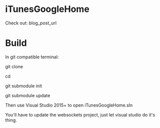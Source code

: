 # iTunesGoogleHome
Check out: blog_post_url

# Build

In git compatible terminal:

git clone <repo link>

cd <repo path>

git submodule init

git submodule update




Then use Visual Studio 2015+ to open iTunesGoogleHome.sln

You'll have to update the websockets project, just let visual studio do it's thing. 
